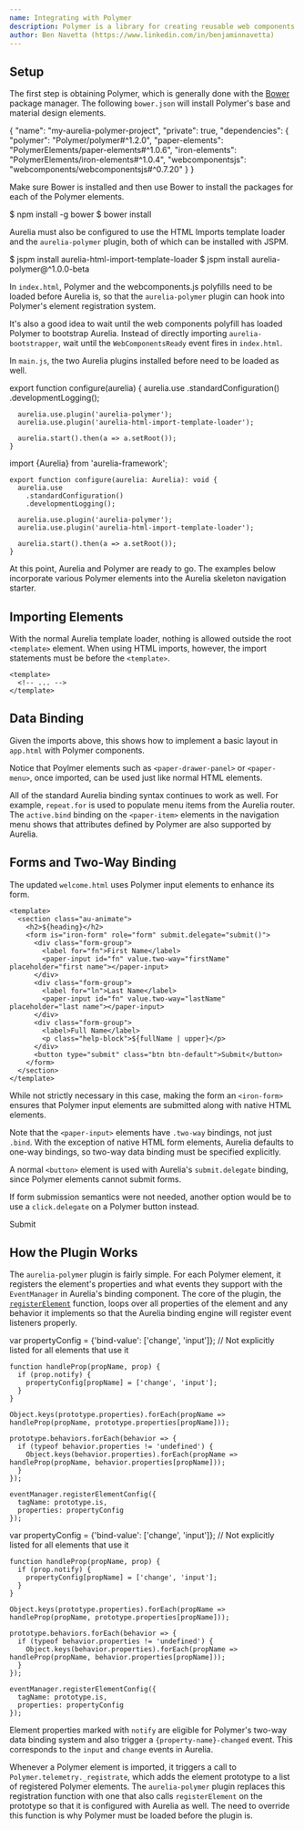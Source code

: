 ```yaml
---
name: Integrating with Polymer
description: Polymer is a library for creating reusable web components declaratively with extra features like data binding and property observation. In many ways, it is similar to Aurelia's component support. However, Polymer also includes an extensive catalog of custom elements for everything from material design to credit card forms to embedding Google services like Google Maps and YouTube. With a bit of work, these components can be incorporated into Aurelia applications as well.
author: Ben Navetta (https://www.linkedin.com/in/benjaminnavetta)
---
```

## Setup

The first step is obtaining Polymer, which is generally done with the [Bower](http://bower.io/) package manager. The following `bower.json` will install Polymer's base and material design elements.

<code-listing heading="Bower Config">
  <source-code lang="JSON">
    {
      "name": "my-aurelia-polymer-project",
      "private": true,
      "dependencies": {
        "polymer": "Polymer/polymer#^1.2.0",
        "paper-elements": "PolymerElements/paper-elements#^1.0.6",
        "iron-elements": "PolymerElements/iron-elements#^1.0.4",
        "webcomponentsjs": "webcomponents/webcomponentsjs#^0.7.20"
      }
    }
  </source-code>
</code-listing>

Make sure Bower is installed and then use Bower to install the packages for each of the Polymer elements.

<code-listing heading="Bower Package Installation">
  <source-code lang="Shell">
    $ npm install -g bower
    $ bower install
  </source-code>
</code-listing>

Aurelia must also be configured to use the HTML Imports template loader and the `aurelia-polymer` plugin, both of which can be installed with JSPM.

<code-listing heading="Plugin Installation">
  <source-code lang="Shell">
    $ jspm install aurelia-html-import-template-loader
    $ jspm install aurelia-polymer@^1.0.0-beta
  </source-code>
</code-listing>

In `index.html`, Polymer and the webcomponents.js polyfills need to be loaded before Aurelia is, so that the `aurelia-polymer` plugin can hook into Polymer's element registration system.

<code-listing heading="Loading Web Components and Polymer">
  <source-code lang="HTML">
    <!DOCTYPE html>
    <html>
      <head>
        <!-- ... -->
        <script src="bower_components/webcomponentsjs/webcomponents-lite.js"></script>
        <link rel="import" href="bower_components/polymer/polymer.html">
      </head>
      <!-- ... -->
    </html>
  </source-code>
</code-listing>

It's also a good idea to wait until the web components polyfill has loaded Polymer to bootstrap Aurelia. Instead of directly importing `aurelia-bootstrapper`, wait until the `WebComponentsReady` event fires in `index.html`.

<code-listing heading="Bootstrapping Aurelia">
  <source-code lang="HTML">
    <!DOCTYPE html>
    <script>
      document.addEventListener('WebComponentsReady', function() {
        System.import('aurelia-bootstrapper');
      });
    </script>
  </source-code>
</code-listing>

In `main.js`, the two Aurelia plugins installed before need to be loaded as well.

<code-listing heading="Configuring Aurelia">
  <source-code lang="ES 2015/2016">
    export function configure(aurelia) {
      aurelia.use
        .standardConfiguration()
        .developmentLogging();

      aurelia.use.plugin('aurelia-polymer');
      aurelia.use.plugin('aurelia-html-import-template-loader');

      aurelia.start().then(a => a.setRoot());
    }
  </source-code>
  <source-code lang="TypeScript">
    import {Aurelia} from 'aurelia-framework';

    export function configure(aurelia: Aurelia): void {
      aurelia.use
        .standardConfiguration()
        .developmentLogging();

      aurelia.use.plugin('aurelia-polymer');
      aurelia.use.plugin('aurelia-html-import-template-loader');

      aurelia.start().then(a => a.setRoot());
    }
  </source-code>
</code-listing>

At this point, Aurelia and Polymer are ready to go. The examples below incorporate various Polymer elements into the Aurelia skeleton navigation starter.

## Importing Elements

With the normal Aurelia template loader, nothing is allowed outside the root `<template>` element. When using HTML imports, however, the import statements must be before the `<template>`.

<code-listing heading="Using HTML Imports">
  <source-code lang="HTML">
    <link rel="import" href="/bower_components/paper-drawer-panel/paper-drawer-panel.html">
    <link rel="import" href="/bower_components/paper-toolbar/paper-toolbar.html">
    <link rel="import" href="/bower_components/paper-menu/paper-menu.html">
    <link rel="import" href="/bower_components/paper-item/paper-item.html">
    <link rel="import" href="/bower_components/paper-scroll-header-panel/paper-scroll-header-panel.html">
    <link rel="import" href="/bower_components/paper-icon-button/paper-icon-button.html">
    <link rel="import" href="/bower_components/iron-icons/iron-icons.html">

    <template>
      <!-- ... -->
    </template>
  </source-code>
</code-listing>

## Data Binding

Given the imports above, this shows how to implement a basic layout in `app.html` with Polymer components.

<code-listing heading="Using Polymer Elements">
  <source-code lang="HTML">
    <template>
      <paper-drawer-panel force-narrow>
        <div drawer>
          <paper-toolbar class="paper-header">
            <span>Menu</span>
          </paper-toolbar>
          <paper-menu>
            <paper-item repeat.for="row of router.navigation" active.bind="row.isActive">
              <a href.bind="row.href">${row.title}</a>
            </paper-item>
          </paper-menu>
        </div>
        <div main>
          <paper-toolbar class="paper-header">
            <paper-icon-button icon="menu" tabindex="1" paper-drawer-toggle></paper-icon-button>
            <div class="title">${router.title}</div>
            <span if.bind="router.isNavigating"><iron-icon icon="autorenew"/></span>
          </paper-toolbar>
          <div>
            <router-view></router-view>
          </div>
        </div>
      </paper-drawer-panel>
    </template>
  </source-code>
</code-listing>

Notice that Poylmer elements such as `<paper-drawer-panel>` or `<paper-menu>`, once imported, can be used just like
normal HTML elements.

All of the standard Aurelia binding syntax continues to work as well. For example,
`repeat.for` is used to populate menu items from the Aurelia router. The `active.bind`
binding on the `<paper-item>` elements in the navigation menu shows that attributes
defined by Polymer are also supported by Aurelia.

## Forms and Two-Way Binding

The updated `welcome.html` uses Polymer input elements to enhance its form.

<code-listing heading="Using Polymer in a Form">
  <source-code lang="HTML">
    <link rel="import" href="../bower_components/paper-input/paper-input.html">
    <link rel="import" href="../bower_components/iron-form/iron-form.html">

    <template>
      <section class="au-animate">
        <h2>${heading}</h2>
        <form is="iron-form" role="form" submit.delegate="submit()">
          <div class="form-group">
            <label for="fn">First Name</label>
            <paper-input id="fn" value.two-way="firstName" placeholder="first name"></paper-input>
          </div>
          <div class="form-group">
            <label for="ln">Last Name</label>
            <paper-input id="fn" value.two-way="lastName" placeholder="last name"></paper-input>
          </div>
          <div class="form-group">
            <label>Full Name</label>
            <p class="help-block">${fullName | upper}</p>
          </div>
          <button type="submit" class="btn btn-default">Submit</button>
        </form>
      </section>
    </template>
  </source-code>
</code-listing>

While not strictly necessary in this case, making the form an `<iron-form>` ensures
that Polymer input elements are submitted along with native HTML elements.

Note that the `<paper-input>` elements have `.two-way` bindings, not just `.bind`.
With the exception of native HTML form elements, Aurelia defaults to one-way bindings,
so two-way data binding must be specified explicitly.

A normal `<button>` element is used with Aurelia's `submit.delegate` binding, since
Polymer elements cannot submit forms.

If form submission semantics were not needed, another option would be to
use a `click.delegate` on a Polymer button instead.

<code-listing heading="Polymer Element with Event Delegation">
  <source-code lang="HTML">
    <paper-button raised click.delegate="submit()">Submit</paper-button>
  </source-code>
</code-listing>

## How the Plugin Works

The `aurelia-polymer` plugin is fairly simple. For each Polymer element, it
registers the element's properties and what events they support with the
`EventManager` in Aurelia's binding component. The core of the plugin, the
[`registerElement`](https://github.com/roguePanda/aurelia-polymer/blob/1.0.0-beta.1.0.1/src/index.js#L7)
function, loops over all properties of the element and any behavior it implements
so that the Aurelia binding engine will register event listeners properly.

<code-listing heading="Element Registration">
  <source-code lang="ES 2015/2016">
    var propertyConfig = {'bind-value': ['change', 'input']}; // Not explicitly listed for all elements that use it

    function handleProp(propName, prop) {
      if (prop.notify) {
        propertyConfig[propName] = ['change', 'input'];
      }
    }

    Object.keys(prototype.properties).forEach(propName => handleProp(propName, prototype.properties[propName]));

    prototype.behaviors.forEach(behavior => {
      if (typeof behavior.properties != 'undefined') {
        Object.keys(behavior.properties).forEach(propName => handleProp(propName, behavior.properties[propName]));
      }
    });

    eventManager.registerElementConfig({
      tagName: prototype.is,
      properties: propertyConfig
    });
  </source-code>
  <source-code lang="TypeScript">
    var propertyConfig = {'bind-value': ['change', 'input']}; // Not explicitly listed for all elements that use it

    function handleProp(propName, prop) {
      if (prop.notify) {
        propertyConfig[propName] = ['change', 'input'];
      }
    }

    Object.keys(prototype.properties).forEach(propName => handleProp(propName, prototype.properties[propName]));

    prototype.behaviors.forEach(behavior => {
      if (typeof behavior.properties != 'undefined') {
        Object.keys(behavior.properties).forEach(propName => handleProp(propName, behavior.properties[propName]));
      }
    });

    eventManager.registerElementConfig({
      tagName: prototype.is,
      properties: propertyConfig
    });
  </source-code>
</code-listing>

Element properties marked with `notify` are eligible for Polymer's two-way data
binding system and also trigger a `{property-name}-changed` event. This corresponds
to the `input` and `change` events in Aurelia.

Whenever a Polymer element is imported, it triggers a call to `Polymer.telemetry._registrate`,
which adds the element prototype to a list of registered Polymer elements. The
`aurelia-polymer` plugin replaces this registration function with one that also
calls `registerElement` on the prototype so that it is configured with Aurelia
as well. The need to override this function is why Polymer must be loaded before
the plugin is.
